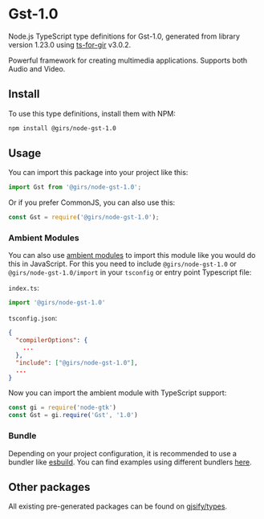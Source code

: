 
# Gst-1.0

Node.js TypeScript type definitions for Gst-1.0, generated from library version 1.23.0 using [ts-for-gir](https://github.com/gjsify/ts-for-gir) v3.0.2.

Powerful framework for creating multimedia applications. Supports both Audio and Video.

## Install

To use this type definitions, install them with NPM:
```bash
npm install @girs/node-gst-1.0
```

## Usage

You can import this package into your project like this:
```ts
import Gst from '@girs/node-gst-1.0';
```

Or if you prefer CommonJS, you can also use this:
```ts
const Gst = require('@girs/node-gst-1.0');
```

### Ambient Modules

You can also use [ambient modules](https://github.com/gjsify/ts-for-gir/tree/main/packages/cli#ambient-modules) to import this module like you would do this in JavaScript.
For this you need to include `@girs/node-gst-1.0` or `@girs/node-gst-1.0/import` in your `tsconfig` or entry point Typescript file:

`index.ts`:
```ts
import '@girs/node-gst-1.0'
```

`tsconfig.json`:
```json
{
  "compilerOptions": {
    ...
  },
  "include": ["@girs/node-gst-1.0"],
  ...
}
```

Now you can import the ambient module with TypeScript support: 

```ts
const gi = require('node-gtk')
const Gst = gi.require('Gst', '1.0')
```


### Bundle

Depending on your project configuration, it is recommended to use a bundler like [esbuild](https://esbuild.github.io/). You can find examples using different bundlers [here](https://github.com/gjsify/ts-for-gir/tree/main/examples).

## Other packages

All existing pre-generated packages can be found on [gjsify/types](https://github.com/gjsify/types).

